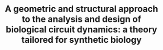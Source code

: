 ---
title: "A geometric and structural approach to the analysis and design of biological circuit dynamics: a theory tailored for synthetic biology"
collection: publications
permalink: /publication/StructuralAnalysis
excerpt: "When synthetic biologists design and analyze genetic circuits, the mathematical tools and conceptual frameworks that we use typically come from other disciplines, like engineering and computer science. But what would it look like to have a mathematical theory that was specifically developed for biomolecular systems? Jointly with Fang Xiao, we propose just such a framework, focusing on the ubiquitous presence of saturation in biomolecular reactions. Our central insight is that a genetic circuit can be approximated by a set of simpler circuits depending on the system's saturation state, and by analyzing these simpler circuits, we find that dynamic properties like bistability and oscillations can actually be encoded at a more fundamental, structural level than could be seen with conventional analysis approaches."
pdf: '/files/pdf/papers/StructuralAnalysis.pdf'
doi: 'https://doi.org/10.1101/2020.02.18.953620'
citation: '<b><u>Marken JP</u></b> * , <u>Xiao F</u> * , Murray RM. <i>bioRxiv Preprint</i>, 2020 Feb 19.'
---
